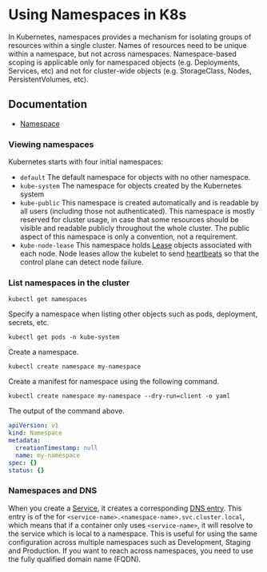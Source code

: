 # Using Namespaces in K8s
In Kubernetes, namespaces provides a mechanism for isolating groups of resources within a single cluster. Names of resources need to be unique within a namespace, but not across namespaces. Namespace-based scoping is applicable only for namespaced objects (e.g. Deployments, Services, etc) and not for cluster-wide objects (e.g. StorageClass, Nodes, PersistentVolumes, etc).

## Documentation

- [Namespace](https://kubernetes.io/docs/concepts/overview/working-with-objects/namespaces/)

### Viewing namespaces
Kubernetes starts with four initial namespaces:
- `default` The default namespace for objects with no other namespace.
- `kube-system` The namespace for objects created by the Kubernetes system
- `kube-public` This namespace is created automatically and is readable by all users (including those not authenticated). This namespace is mostly reserved for cluster usage, in case that some resources should be visible and readable publicly throughout the whole cluster. The public aspect of this namespace is only a convention, not a requirement.
- `kube-node-lease` This namespace holds [Lease](https://kubernetes.io/docs/reference/kubernetes-api/cluster-resources/lease-v1/) objects associated with each node. Node leases allow the kubelet to send [heartbeats](https://kubernetes.io/docs/concepts/architecture/nodes/#heartbeats) so that the control plane can detect node failure.

### List namespaces in the cluster

```shel
kubectl get namespaces
```

Specify a namespace when listing other objects such as pods, deployment, secrets, etc.

```shell
kubectl get pods -n kube-system
```

Create a namespace.

```shell
kubectl create namespace my-namespace
```
Create a manifest for namespace using the following command.

```shell
kubectl create namespace my-namespace --dry-run=client -o yaml
```

The output of the command above. 

```yaml
apiVersion: v1
kind: Namespace
metadata:
  creationTimestamp: null
  name: my-namespace
spec: {}
status: {}
```
### Namespaces and DNS 

When you create a [Service](https://kubernetes.io/docs/concepts/services-networking/service/), it creates a corresponding [DNS entry](https://kubernetes.io/docs/concepts/services-networkingns-pod-service/). This entry is of the for `<service-name>.<namespace-name>.svc.cluster.local`, which means that if a container only uses `<service-name>`, it will resolve to the service which is local to a namespace. This is useful for using the same configuration across multiple namespaces such as Development, Staging and Production. If you want to reach across namespaces, you need to use the fully qualified domain name (FQDN).
